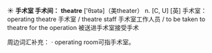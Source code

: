 ☀ <span class="category">**手术室 手术间：**</span>
<span class="vocabulary">**theatre**</span> ['θɪətə]（美theater）
<span class="definition">n. [C, U] [英] 手术室：</span>operating theatre 手术室 / theatre staff 手术室工作人员 / to be taken to theatre for the operation 被送进手术室接受手术

周边词汇补充：
· operating room可指手术室。
